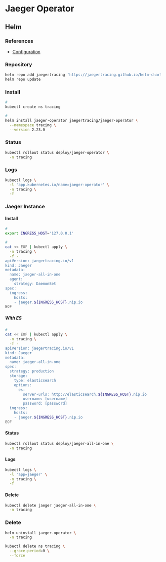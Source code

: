 # Jaeger Operator

## Helm

### References

- [Configuration](https://github.com/jaegertracing/helm-charts/tree/main/charts/jaeger-operator#configuration)

### Repository

```sh
helm repo add jaegertracing 'https://jaegertracing.github.io/helm-charts'
helm repo update
```

### Install

```sh
#
kubectl create ns tracing

#
helm install jaeger-operator jaegertracing/jaeger-operator \
  --namespace tracing \
  --version 2.23.0
```

### Status

```sh
kubectl rollout status deploy/jaeger-operator \
  -n tracing
```

### Logs

```sh
kubectl logs \
  -l 'app.kubernetes.io/name=jaeger-operator' \
  -n tracing \
  -f
```

### Jaeger Instance

#### Install

```sh
#
export INGRESS_HOST='127.0.0.1'

#
cat << EOF | kubectl apply \
  -n tracing \
  -f -
apiVersion: jaegertracing.io/v1
kind: Jaeger
metadata:
  name: jaeger-all-in-one
  agent:
    strategy: DaemonSet
spec:
  ingress:
    hosts:
    - jaeger.${INGRESS_HOST}.nip.io
EOF
```

##### With ES

```sh
#
cat << EOF | kubectl apply \
  -n tracing \
  -f -
apiVersion: jaegertracing.io/v1
kind: Jaeger
metadata:
  name: jaeger-all-in-one
spec:
  strategy: production
  storage:
    type: elasticsearch
    options:
      es:
        server-urls: http://elasticsearch.${INGRESS_HOST}.nip.io
        username: [username]
        password: [password]
  ingress:
    hosts:
    - jaeger.${INGRESS_HOST}.nip.io
EOF
```

#### Status

```sh
kubectl rollout status deploy/jaeger-all-in-one \
  -n tracing
```

#### Logs

```sh
kubectl logs \
  -l 'app=jaeger' \
  -n tracing \
  -f
```

#### Delete

```sh
kubectl delete jaeger jaeger-all-in-one \
  -n tracing
```

### Delete

```sh
helm uninstall jaeger-operator \
  -n tracing

kubectl delete ns tracing \
  --grace-period=0 \
  --force
```
